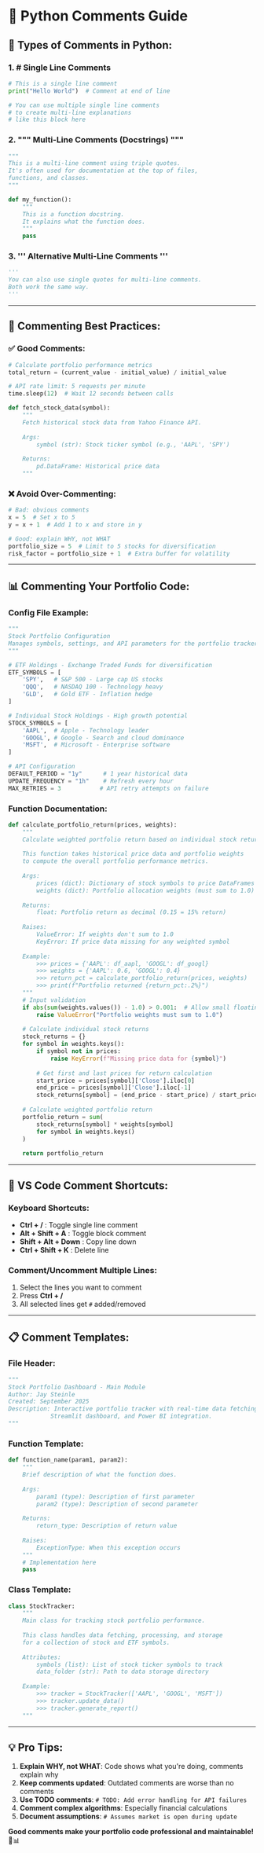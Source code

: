 # 🐍 **Python Comments Guide**

## 📝 **Types of Comments in Python:**

### 1. **# Single Line Comments**
```python
# This is a single line comment
print("Hello World")  # Comment at end of line

# You can use multiple single line comments
# to create multi-line explanations
# like this block here
```

### 2. **""" Multi-Line Comments (Docstrings) """**
```python
"""
This is a multi-line comment using triple quotes.
It's often used for documentation at the top of files,
functions, and classes.
"""

def my_function():
    """
    This is a function docstring.
    It explains what the function does.
    """
    pass
```

### 3. **''' Alternative Multi-Line Comments '''**
```python
'''
You can also use single quotes for multi-line comments.
Both work the same way.
'''
```

---

## 🔧 **Commenting Best Practices:**

### ✅ **Good Comments:**
```python
# Calculate portfolio performance metrics
total_return = (current_value - initial_value) / initial_value

# API rate limit: 5 requests per minute
time.sleep(12)  # Wait 12 seconds between calls

def fetch_stock_data(symbol):
    """
    Fetch historical stock data from Yahoo Finance API.
    
    Args:
        symbol (str): Stock ticker symbol (e.g., 'AAPL', 'SPY')
    
    Returns:
        pd.DataFrame: Historical price data
    """
```

### ❌ **Avoid Over-Commenting:**
```python
# Bad: obvious comments
x = 5  # Set x to 5
y = x + 1  # Add 1 to x and store in y

# Good: explain WHY, not WHAT
portfolio_size = 5  # Limit to 5 stocks for diversification
risk_factor = portfolio_size + 1  # Extra buffer for volatility
```

---

## 📊 **Commenting Your Portfolio Code:**

### **Config File Example:**
```python
"""
Stock Portfolio Configuration
Manages symbols, settings, and API parameters for the portfolio tracker.
"""

# ETF Holdings - Exchange Traded Funds for diversification
ETF_SYMBOLS = [
    'SPY',   # S&P 500 - Large cap US stocks
    'QQQ',   # NASDAQ 100 - Technology heavy
    'GLD',   # Gold ETF - Inflation hedge
]

# Individual Stock Holdings - High growth potential
STOCK_SYMBOLS = [
    'AAPL',  # Apple - Technology leader
    'GOOGL', # Google - Search and cloud dominance
    'MSFT',  # Microsoft - Enterprise software
]

# API Configuration
DEFAULT_PERIOD = "1y"      # 1 year historical data
UPDATE_FREQUENCY = "1h"    # Refresh every hour
MAX_RETRIES = 3           # API retry attempts on failure
```

### **Function Documentation:**
```python
def calculate_portfolio_return(prices, weights):
    """
    Calculate weighted portfolio return based on individual stock returns.
    
    This function takes historical price data and portfolio weights
    to compute the overall portfolio performance metrics.
    
    Args:
        prices (dict): Dictionary of stock symbols to price DataFrames
        weights (dict): Portfolio allocation weights (must sum to 1.0)
    
    Returns:
        float: Portfolio return as decimal (0.15 = 15% return)
        
    Raises:
        ValueError: If weights don't sum to 1.0
        KeyError: If price data missing for any weighted symbol
    
    Example:
        >>> prices = {'AAPL': df_aapl, 'GOOGL': df_googl}
        >>> weights = {'AAPL': 0.6, 'GOOGL': 0.4}
        >>> return_pct = calculate_portfolio_return(prices, weights)
        >>> print(f"Portfolio returned {return_pct:.2%}")
    """
    # Input validation
    if abs(sum(weights.values()) - 1.0) > 0.001:  # Allow small floating point errors
        raise ValueError("Portfolio weights must sum to 1.0")
    
    # Calculate individual stock returns
    stock_returns = {}
    for symbol in weights.keys():
        if symbol not in prices:
            raise KeyError(f"Missing price data for {symbol}")
        
        # Get first and last prices for return calculation
        start_price = prices[symbol]['Close'].iloc[0]
        end_price = prices[symbol]['Close'].iloc[-1]
        stock_returns[symbol] = (end_price - start_price) / start_price
    
    # Calculate weighted portfolio return
    portfolio_return = sum(
        stock_returns[symbol] * weights[symbol] 
        for symbol in weights.keys()
    )
    
    return portfolio_return
```

---

## 🎯 **VS Code Comment Shortcuts:**

### **Keyboard Shortcuts:**
- **Ctrl + /** : Toggle single line comment
- **Alt + Shift + A** : Toggle block comment
- **Shift + Alt + Down** : Copy line down
- **Ctrl + Shift + K** : Delete line

### **Comment/Uncomment Multiple Lines:**
1. Select the lines you want to comment
2. Press **Ctrl + /** 
3. All selected lines get `#` added/removed

---

## 📋 **Comment Templates:**

### **File Header:**
```python
"""
Stock Portfolio Dashboard - Main Module
Author: Jay Steinle
Created: September 2025
Description: Interactive portfolio tracker with real-time data fetching,
            Streamlit dashboard, and Power BI integration.
"""
```

### **Function Template:**
```python
def function_name(param1, param2):
    """
    Brief description of what the function does.
    
    Args:
        param1 (type): Description of first parameter
        param2 (type): Description of second parameter
    
    Returns:
        return_type: Description of return value
    
    Raises:
        ExceptionType: When this exception occurs
    """
    # Implementation here
    pass
```

### **Class Template:**
```python
class StockTracker:
    """
    Main class for tracking stock portfolio performance.
    
    This class handles data fetching, processing, and storage
    for a collection of stock and ETF symbols.
    
    Attributes:
        symbols (list): List of stock ticker symbols to track
        data_folder (str): Path to data storage directory
        
    Example:
        >>> tracker = StockTracker(['AAPL', 'GOOGL', 'MSFT'])
        >>> tracker.update_data()
        >>> tracker.generate_report()
    """
```

---

## 💡 **Pro Tips:**

1. **Explain WHY, not WHAT**: Code shows what you're doing, comments explain why
2. **Keep comments updated**: Outdated comments are worse than no comments
3. **Use TODO comments**: `# TODO: Add error handling for API failures`
4. **Comment complex algorithms**: Especially financial calculations
5. **Document assumptions**: `# Assumes market is open during update`

**Good comments make your portfolio code professional and maintainable!** 🚀📊